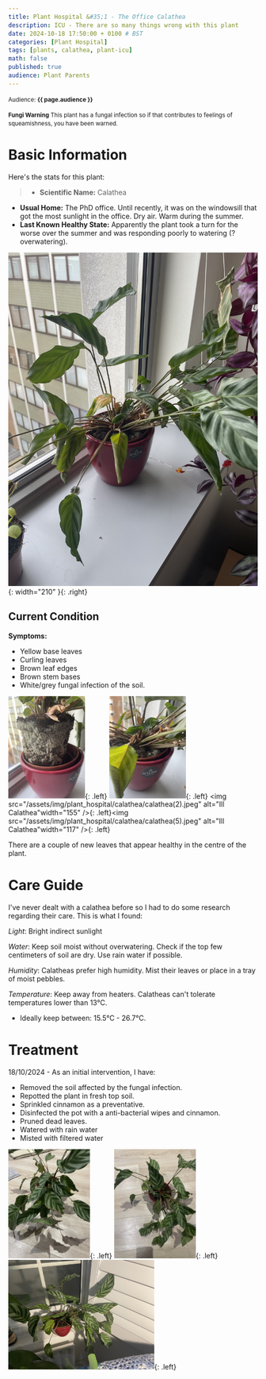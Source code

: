 ```yaml
---
title: Plant Hospital &#35;1 - The Office Calathea
description: ICU - There are so many things wrong with this plant
date: 2024-10-18 17:50:00 + 0100 # BST
categories: [Plant Hospital]
tags: [plants, calathea, plant-icu]
math: false
published: true
audience: Plant Parents
---
```

<small>Audience: <b>{{ page.audience }}</b></small>

<small><i class= "fas fa-triangle-exclamation"></i> **Fungi Warning** This plant has a fungal infection so if that contributes to feelings of squeamishness, you have been warned. </small>

# Basic Information

Here's the stats for this plant:

> * **Scientific Name:** Calathea
* **Usual Home:** The PhD office. Until recently, it was on the windowsill that got the most sunlight in the office. Dry air. Warm during the summer.
* **Last Known Healthy State:** Apparently the plant took a turn for the worse over the summer and was responding poorly to watering (?overwatering).

![Desktop View](/assets/img/plant_hospital/calathea/calathea(3).jpeg){: width="210" }{: .right}

## Current Condition

**Symptoms:** 
* Yellow base leaves
* Curling leaves
* Brown leaf edges
* Brown stem bases
* White/grey fungal infection of the soil. 

<img src="/assets/img/plant_hospital/calathea/calathea(4).jpeg " alt="Ill Calathea" width="155" />{: .left} <img src="/assets/img/plant_hospital/calathea/calathea(1).jpeg" alt="Ill Calathea" width="155" />{: .left} <img src="/assets/img/plant_hospital/calathea/calathea(2).jpeg" alt="Ill Calathea"width="155" />{: .left}<img src="/assets/img/plant_hospital/calathea/calathea(5).jpeg" alt="Ill Calathea"width="117" />{: .left}

There are a couple of new leaves that appear healthy in the centre of the plant.

# Care Guide

I've never dealt with a calathea before so I had to do some research regarding their care. This is what I found:

<i class = "fas fa-sun"></i> *Light*: Bright indirect sunlight

<i class = "fas fa-droplet"></i> *Water*: Keep soil moist without overwatering. Check if the top few centimeters of soil are dry. Use rain water if possible.

<i class = "fas fa-cloud"></i> *Humidity*: Calatheas prefer high humidity. Mist their leaves or place in a tray of moist pebbles.

<i class = "fas fa-temperature-half"></i> *Temperature*: Keep away from heaters. Calatheas can't tolerate temperatures lower than 13°C. 
* Ideally keep between: 15.5°C - 26.7°C.

# Treatment

18/10/2024 - As an initial intervention, I have:

* Removed the soil affected by the fungal infection.
* Repotted the plant in fresh top soil.
* Sprinkled cinnamon as a preventative.
* Disinfected the pot with a anti-bacterial wipes and cinnamon.
* Pruned dead leaves.
* Watered with rain water
* Misted with filtered water

<img src="/assets/img/plant_hospital/calathea/intervention1/calathea_update1(3).jpeg" alt="Calathea after intervention 1" width="165" />{: .left} <img src="/assets/img/plant_hospital/calathea/intervention1/calathea_update1(5).jpeg" alt="Calathea after intervention 1" width="165" />{: .left} <img src="/assets/img/plant_hospital/calathea/intervention1/calathea_update1(6).jpeg" alt="Calathea after intervention 1" width="295" />{: .left}

